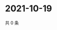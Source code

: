 # 2021-10-19

共 0 条

<!-- BEGIN WEIBO -->
<!-- 最后更新时间 Tue Oct 19 2021 07:11:36 GMT+0800 (China Standard Time) -->

<!-- END WEIBO -->
